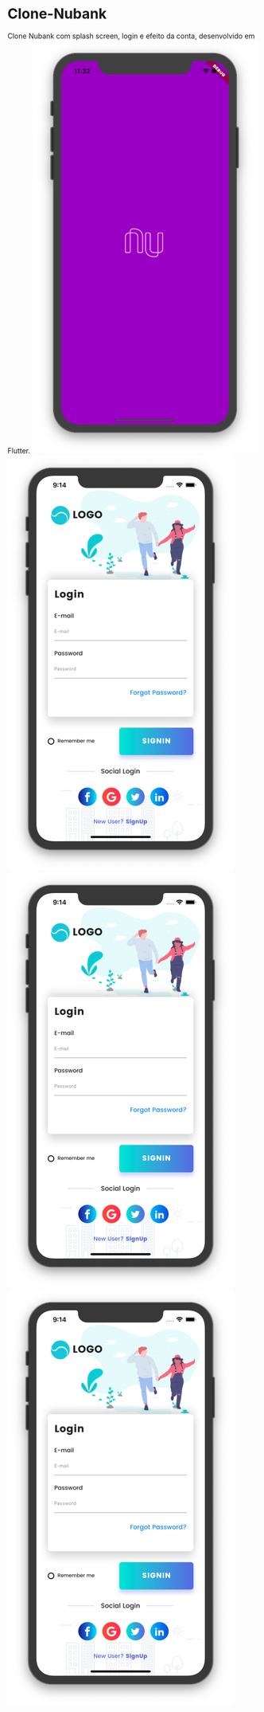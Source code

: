 # Clone-Nubank
Clone Nubank com splash screen, login e efeito da conta, desenvolvido em Flutter.
![App](https://github.com/bvieira1/Clone-Nubank/blob/master/assets/nubank/nubank_splash.png)
![App](https://github.com/bvieira1/Login-UI-em-Flutter/blob/master/assets/login.png)
![App](https://github.com/bvieira1/Login-UI-em-Flutter/blob/master/assets/login.png)
![App](https://github.com/bvieira1/Login-UI-em-Flutter/blob/master/assets/login.png)
